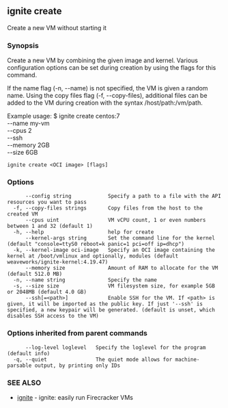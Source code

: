 ## ignite create

Create a new VM without starting it

### Synopsis


Create a new VM by combining the given image and kernel.
Various configuration options can be set during creation by using
the flags for this command.

If the name flag (-n, --name) is not specified,
the VM is given a random name. Using the copy files
flag (-f, --copy-files), additional files can be added to
the VM during creation with the syntax /host/path:/vm/path.

Example usage:
	$ ignite create centos:7 \
		--name my-vm \
		--cpus 2 \
		--ssh \
		--memory 2GB \
		--size 6GB


```
ignite create <OCI image> [flags]
```

### Options

```
      --config string            Specify a path to a file with the API resources you want to pass
  -f, --copy-files strings       Copy files from the host to the created VM
      --cpus uint                VM vCPU count, 1 or even numbers between 1 and 32 (default 1)
  -h, --help                     help for create
      --kernel-args string       Set the command line for the kernel (default "console=ttyS0 reboot=k panic=1 pci=off ip=dhcp")
  -k, --kernel-image oci-image   Specify an OCI image containing the kernel at /boot/vmlinux and optionally, modules (default weaveworks/ignite-kernel:4.19.47)
      --memory size              Amount of RAM to allocate for the VM (default 512.0 MB)
  -n, --name string              Specify the name
  -s, --size size                VM filesystem size, for example 5GB or 2048MB (default 4.0 GB)
      --ssh[=<path>]             Enable SSH for the VM. If <path> is given, it will be imported as the public key. If just '--ssh' is specified, a new keypair will be generated. (default is unset, which disables SSH access to the VM)
```

### Options inherited from parent commands

```
      --log-level loglevel   Specify the loglevel for the program (default info)
  -q, --quiet                The quiet mode allows for machine-parsable output, by printing only IDs
```

### SEE ALSO

* [ignite](ignite.md)	 - ignite: easily run Firecracker VMs

